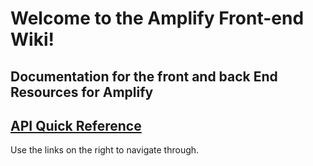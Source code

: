 # Welcome to the Amplify Front-end Wiki!
## Documentation for the front and back End Resources for Amplify

## [API Quick Reference](Amplify-API-Reference)

Use the links on the right to navigate through.
